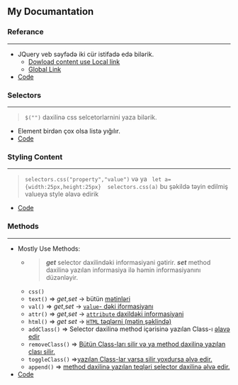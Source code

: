 
## My Documantation
### Referance
***
- JQuery veb səyfədə iki cür istifadə edə bilərik.
    - [Dowload content use Local link](https://github.com/DrMadWill/JavaScript/blob/d80c8fa544c8a683a63aca03985ea396ce11af87/12_JQery/31_12_1_JQuery_Referance.html#L16)
    - [Global Link](https://github.com/DrMadWill/JavaScript/blob/d80c8fa544c8a683a63aca03985ea396ce11af87/12_JQery/31_12_1_JQuery_Referance.html#L19) 
- [Code](https://github.com/DrMadWill/JavaScript/blob/main/12_JQery/31_12_1_JQuery_Referance.html#L16)
### Selectors
***
> `$("")` daxilinə css selcetorlarnini yaza bilərik.
- Element birdən çox olsa listə yığılır.
- [Code](https://github.com/DrMadWill/JavaScript/blob/main/12_JQery/32_12_2_Selectors.html#L26)
### Styling Content
*** 
> `selectors.css("property","value")` və ya ` let a={width:25px,height:25px}  selectors.css(a)`  bu şəkildə təyin edilmiş valueya style əlavə edirik
- [Code](https://github.com/DrMadWill/JavaScript/blob/main/12_JQery/33_12_3_Styling_Content.html#L25)
### Methods
***

- Mostly Use Methods:
    - >  **_get_** selector daxilindəki informasiyani gətirir. **_set_** method daxilinə yazılan informasiya ilə həmin informasiyanını düzənləyir.
    - `css()`
    - `text()` => _get_,_set_ ->  bütün [mətinləri](https://github.com/DrMadWill/JavaScript/blob/main/12_JQery/34_12_4_Method.js#L2)
    - `val()` => _get_,_set_ -> [`value`- dəki iformasiyanı](https://github.com/DrMadWill/JavaScript/blob/main/12_JQery/34_12_4_Method.js#L9) 
    - `attr()` => _get_,_set_ -> [`attribute` daxildəki informasiyani](https://github.com/DrMadWill/JavaScript/blob/main/12_JQery/34_12_4_Method.js#L32)  
    - `html()` => _get_ _set_ -> [`HTML` təqlərni (mətin şəklində)](https://github.com/DrMadWill/JavaScript/blob/main/12_JQery/34_12_4_Method.js#L37) 
    - `addClass()` => Selector daxilinə method içərisinə yazılan Class-ı [əlavə edir](https://github.com/DrMadWill/JavaScript/blob/main/12_JQery/34_12_4_Method.js#L19)
    - `removeClass()` => [Bütün Class-ları silir və ya method daxilinə yazılan clası silir.](https://github.com/DrMadWill/JavaScript/blob/main/12_JQery/34_12_4_Method.js#L22)
    - `toggleClass()` =>[yazılan Class-lar varsa silir yoxdursa əlvə edir.](https://github.com/DrMadWill/JavaScript/blob/main/12_JQery/34_12_4_Method.js#L25)
    - `append()` => [method daxilinə yazılan teqləri selector daxilinə əlvə edir.](https://github.com/DrMadWill/JavaScript/blob/main/12_JQery/34_12_4_Method.js#L28)
- [Code](https://github.com/DrMadWill/JavaScript/blob/main/12_JQery/34_12_4_Method.js)